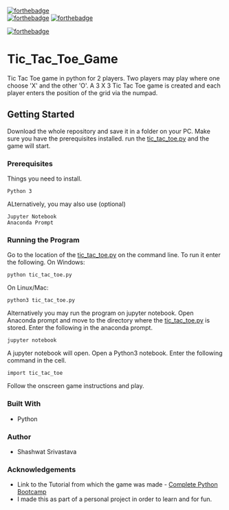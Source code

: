 [![forthebadge](https://forthebadge.com/images/badges/made-with-python.svg)](https://forthebadge.com)  
[![forthebadge](https://forthebadge.com/images/badges/powered-by-coffee.svg)](https://forthebadge.com)
[![forthebadge](https://forthebadge.com/images/badges/not-a-bug-a-feature.svg)](https://forthebadge.com)  

[![forthebadge](https://forthebadge.com/images/badges/works-on-my-machine.svg)](https://forthebadge.com)

# Tic_Tac_Toe_Game 
Tic Tac Toe game in python for 2 players. Two players may play where one choose 'X' and the other 'O'.
A 3 X 3 Tic Tac Toe game is created and each player enters the position of the grid via the numpad.

## Getting Started
Download the whole repository and save it in a folder on your PC. Make sure you have the prerequisites installed. run the [tic_tac_toe.py](tic_tac_toe.py) and the game will start.

### Prerequisites
Things you need to install.
```
Python 3
```
ALternatively, you may also use (optional)
```
Jupyter Notebook
Anaconda Prompt
```

### Running the Program
Go to the location of the [tic_tac_toe.py](tic_tac_toe.py) on the command line. To run it enter the following.
On Windows:
```
python tic_tac_toe.py
```
On Linux/Mac:
```
python3 tic_tac_toe.py
```
Alternatively you may run the program on jupyter notebook.
Open Anaconda prompt and move to the directory where the [tic_tac_toe.py](tic_tac_toe.py) is stored. Enter the following in the anaconda prompt.
```
jupyter notebook
```
A jupyter notebook will open. Open a Python3 notebook.
Enter the following command in the cell.
```
import tic_tac_toe
```
Follow the onscreen game instructions and play.

### Built With
* Python

### Author
* Shashwat Srivastava

### Acknowledgements
* Link to the Tutorial from which the game was made - [Complete Python Bootcamp](https://www.udemy.com/course/complete-python-bootcamp/)
* I made this as part of a personal project in order to learn and for fun.
